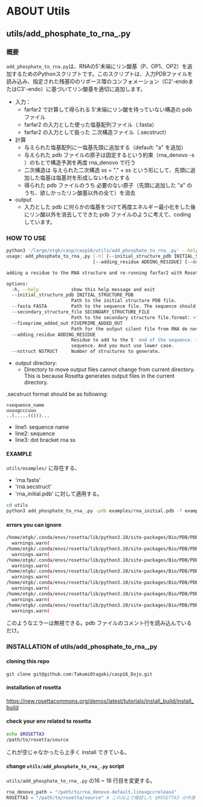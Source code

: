 # ABOUT Utils
## utils/add_phosphate_to_rna_.py
### 概要
`add_phosphate_to_rna.py`は、RNAの5'末端にリン酸基（P、OP1、OP2）を追加するためのPythonスクリプトです。このスクリプトは、入力PDBファイルを読み込み、指定された残基IDのリボース環のコンフォメーション（C2'-endoまたはC3'-endo）に基づいてリン酸基を適切に追加します。

- 入力：
    - farfar2 で計算して得られる 5'末端にリン酸を持っていない構造の pdb ファイル
    - farfar2 の入力とした使った塩基配列ファイル（.fasta）
    - farfar2 の入力として扱った 二次構造ファイル（.secstruct）
- 計算
    - 与えられた塩基配列に一塩基先頭に追加する（default: "a" を追加）
    - 与えられた pdb ファイルの原子は固定するという約束（rna_denovo -s ）のもとで構造予測を再度 rna_denovo で行う
    - 二次構造は 与えられた二次構造 ss = "." + ss という形にして、先頭に追加した塩基は塩基対を形成しないものとする
    - 得られた pdb ファイルのうち 必要のない原子（先頭に追加した "a" のうち、欲しかったリン酸基以外の全て）を消去
- output
    - 入力とした pdb に何らかの塩基をつけて再度エネルギー最小化をした後にリン酸以外を消去してできた pdb ファイルのように考えて、coding しています。



### HOW TO USE
```sh
python3 '/large/otgk/casp/casp16/utils/add_phosphate_to_rna_.py' --help
usage: add_phosphate_to_rna_.py [-h] [--initial_structure_pdb INITIAL_STRUCTURE_PDB] [--fasta FASTA] [--secondary_structure_file SECONDARY_STRUCTURE_FILE] [--fiveprime_added_out FIVEPRIME_ADDED_OUT]
                                [--adding_residue ADDING_RESIDUE] [--nstruct NSTRUCT] [--output_dir OUTPUT_DIR]

adding a residue to the RNA structure and re-running farfar2 with Rosetta, which enables us to predict the RNA tertiary structure with 5 prime phosphate.

options:
  -h, --help            show this help message and exit
  --initial_structure_pdb INITIAL_STRUCTURE_PDB
                        Path to the initial structure PDB file.
  --fasta FASTA         Path to the sequence file. The sequence should be in 'single' FASTA format.
  --secondary_structure_file SECONDARY_STRUCTURE_FILE
                        Path to the secondary structure file.format: >filename sequence secondary structure
  --fiveprime_added_out FIVEPRIME_ADDED_OUT
                        Path for the output silent file from RNA de novo.
  --adding_residue ADDING_RESIDUE
                        Residue to add to the 5' end of the sequence. if you want, you can add more than one residue. However, you should notice all the residues you selected will be attached to the 5' end of the
                        sequence. And you must use lower case.
  --nstruct NSTRUCT     Number of structures to generate.

```
-  output directory: 
    - Directory to move output files cannot change from current directory. This is because Rosetta generates output files in the current directory. 

.secstruct format should be as following:
```.secstruct
>sequence_name
uuuugcccuuu
..(.....(()))...
```
- line1: sequence name
- line2: sequence
- line3: dot bracket rna ss

#### EXAMPLE
`utils/examples/` に存在する、
- 'rna.fasta'
- 'rna.secstruct'
- 'rna_initial.pdb'
に対して適用する。

```sh
cd utils
python3 add_phosphate_to_rna_.py -pdb examples/rna_initial.pdb -f examples/rna.fasta -ss examples/rna.secstruct -o examples/rna.out -r a -n 2
```



#### errors you can ignore
```sh
/home/otgk/.conda/envs/rosetta/lib/python3.10/site-packages/Bio/PDB/PDBParser.py:388: PDBConstructionWarning: Ignoring unrecognized record '##Begi' at line 1904
  warnings.warn(
/home/otgk/.conda/envs/rosetta/lib/python3.10/site-packages/Bio/PDB/PDBParser.py:388: PDBConstructionWarning: Ignoring unrecognized record 'BINARY' at line 1905
  warnings.warn(
/home/otgk/.conda/envs/rosetta/lib/python3.10/site-packages/Bio/PDB/PDBParser.py:388: PDBConstructionWarning: Ignoring unrecognized record '##End ' at line 1906
  warnings.warn(
/home/otgk/.conda/envs/rosetta/lib/python3.10/site-packages/Bio/PDB/PDBParser.py:388: PDBConstructionWarning: Ignoring unrecognized record 'N_BS 5' at line 1907
  warnings.warn(
/home/otgk/.conda/envs/rosetta/lib/python3.10/site-packages/Bio/PDB/PDBParser.py:388: PDBConstructionWarning: Ignoring unrecognized record 'N_NWC ' at line 1908
  warnings.warn(
/home/otgk/.conda/envs/rosetta/lib/python3.10/site-packages/Bio/PDB/PDBParser.py:388: PDBConstructionWarning: Ignoring unrecognized record 'N_WC 1' at line 1909
  warnings.warn(
/home/otgk/.conda/envs/rosetta/lib/python3.10/site-packages/Bio/PDB/PDBParser.py:388: PDBConstructionWarning: Ignoring unrecognized record 'score ' at line 1910
  warnings.warn(
```
このようなエラーは無視できる。pdb ファイルのコメント行を読み込んでいるだけ。

### INSTALLATION of utils/add_phosphate_to_rna_,py
#### cloning this repo
```
git clone git@github.com:TakumiOtagaki/casp16_Dojo.git
```

#### installation of rosetta
https://new.rosettacommons.org/demos/latest/tutorials/install_build/install_build


#### check your env related to rosetta
```sh
echo $ROSETTA3
/path/to/rosetta/source
```
これが空じゃなかったら上手く install できている。

#### change `utils/add_phosphate_to_rna_.py` script
`utils/add_phosphate_to_rna_.py` の16 ~ 18 行目を変更する。

```py
rna_denovo_path = "/path/to/rna_denovo.default.linuxgccrelease"
ROSETTA3 = "/path/to/rosetta/source" # これは上で確認した $ROSETTA3 の中身
```
